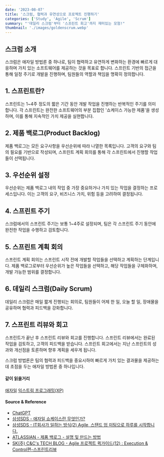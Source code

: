 ```yaml
---
date: '2023-08-07'
title: '스크럼, 협력과 유연성으로 프로젝트 진행하기'
categories: ['Study', 'Agile', 'Scrum']
summary: "'데일리 스크럼'부터 '스프린트 회고'까지 재미있는 모험!"
thumbnail: './images/goldenscrum.webp'
---
```


## 스크럼 소개

스크럼은 애자일 방법론 중 하나로, 팀이 협력하고 유연하게 변화하는 환경에 빠르게 대응하며 가치 있는 소프트웨어를 제공하는 것을 목표로 합니다. 스프린트 기반의 접근을 통해 일정 주기로 개발을 진행하며, 팀원들의 역할과 책임을 명확히 정의합니다.

## 1. 스프린트란?

스프린트는 1~4주 정도의 짧은 기간 동안 개발 작업을 진행하는 반복적인 주기를 의미합니다. 각 스프린트는 완전한 소프트웨어의 부분 집합인 '쇼케이스 가능한 제품'을 생성하며, 이를 통해 지속적인 가치 제공을 실현합니다.

## 2. 제품 백로그(Product Backlog)

제품 백로그는 모든 요구사항을 우선순위에 따라 나열한 목록입니다. 고객의 요구와 팀의 필요를 기반으로 작성되며, 스프린트 계획 회의를 통해 각 스프린트에서 진행할 작업들이 선택됩니다.

## 3. 우선순위 설정

우선순위는 제품 백로그 내의 작업 중 가장 중요하거나 가치 있는 작업을 결정하는 프로세스입니다. 이는 고객의 요구, 비즈니스 가치, 위험 등을 고려하여 결정됩니다.

## 4. 스프린트 주기

스크럼에서의 스프린트 주기는 보통 1~4주로 설정되며, 팀은 각 스프린트 주기 동안에 완전한 작업을 수행하고 검토합니다.

## 5. 스프린트 계획 회의

스프린트 계획 회의는 스프린트 시작 전에 개발할 작업들을 선택하고 계획하는 단계입니다. 제품 백로그로부터 우선순위가 높은 작업들을 선택하고, 해당 작업들을 구체화하며, 개발 가능한 범위를 결정합니다.

## 6. 데일리 스크럼(Daily Scrum)

데일리 스크럼은 매일 짧게 진행되는 회의로, 팀원들이 어제 한 일, 오늘 할 일, 장애물을 공유하며 협력과 피드백을 강화합니다.

## 7. 스프린트 리뷰와 회고

스프린트가 끝난 후 스프린트 리뷰와 회고를 진행합니다. 스프린트 리뷰에서는 완료된 작업을 검토하고, 고객의 피드백을 받습니다. 스프린트 회고에서는 지난 스프린트의 성과와 개선점을 토론하며 향후 계획을 세우게 됩니다.

스크럼 방법론은 팀의 협력과 피드백을 중요시하여 빠르게 가치 있는 결과물을 제공하는데 초점을 두는 애자일 방법론 중 하나입니다.


#### 같이 읽을거리
[애자일](<./agile.md>)
[익스트림 프로그래밍(XP)](<./agile_xp.md>)

#### Source & Reference

- [ChatGPT](<https://chat.openai.com>)
- [삼성SDS - 애자일 쇼케이스란 무엇인가?](<https://www.samsungsds.com/kr/insights/113017_rd_agileshowcase.html>)
- [삼성SDS - IT회사가 일하는 방식(2) Agile, 스탠드 업 미팅으로 하루를 시작합니다.](<https://www.samsungsds.com/kr/insights/220419_itcompany2.html?referrer=https://www.samsungsds.com/kr/story/220419_ITcompany2.html>)
- [ATLASSIAN - 제품 백로그 - 설명 및 만드는 방법](<https://www.atlassian.com/ko/agile/scrum/backlogs>)
- [SK(주) C&C's TECH BLOG - Agile 프로젝트 퀵가이드(12) : Execution & Control편-스프린트리뷰](<https://engineering-skcc.github.io/agile-quickguide/Agile-QuickGuide13-%EC%8A%A4%ED%94%84%EB%A6%B0%ED%8A%B8%EB%A6%AC%EB%B7%B0/>)